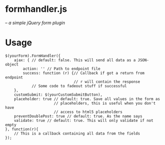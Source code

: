 formhandler.js
==============
_– a simple jQuery form plugin_

# Usage
    $(yourForm).FormHandler({
        ajax: { // default: false. This will send all data as a JSON-object
            action: '' // Path to endpoint file
            success: function (r) {// Callback if got a return from endpoint
                                   // r will contain the response
                // Some code to fadeout stuff if successful
        },
        customSubmit: $(yourCustomSubmitButton),
        placeholder: true // default: true. Save all values in the form as
                          // placeholders, this is useful when you don't have
                          // access to html5 placeholders
        preventDoublePost: true // default: true. As the name says
        validate: true // default: true. This will only validate if not empty
    }, function(r){
        // This is a callback containing all data from the fields
    });
